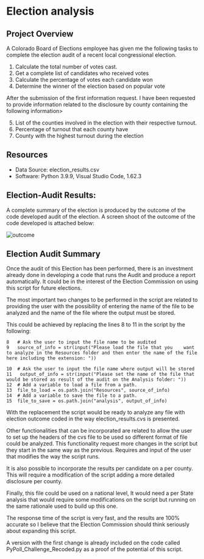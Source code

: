# Election analysis

## Project Overview
A Colorado Board of Elections employee has given me the following tasks to complete the election audit of a recent local congressional election.

1. Calculate the total number of votes cast.
2. Get a complete list of candidates who received votes
3. Calculate the percentage of votes each candidate won
4. Determine the winner of the election based on popular vote

After the submission of the first information request. I have been requested to provide information related to the disclosure by county containing the following information>

5. List of the counties involved in the election with their respective turnout.
6. Percentage of turnout that each county have 
7. County with the highest turnout during the election

## Resources 
- Data Source: election_results.csv
- Software: Python 3.9.9, Visual Studio Code, 1.62.3

## Election-Audit Results:

A complete summary of the election is produced by the outcome of the code developed audit of the election. A screen shoot of the outcome of the code developed is attached below:

![outcome](..\Resources\Election_summary.png)

## Election Audit Summary

Once the audit of this Election has been performed, there is an investment already done in developing a code that runs the Audit and produce a report automatically. It could be in the interest of the Election Commission on using this script for future elections. 

The most important two changes to be performed in the script are related to providing the user with the possibility of entering the name of the file to be analyzed and the name of the file where the output must be stored. 

This could be achieved by replacing the lines 8 to 11 in the script by the following:

    8   # Ask the user to input the file name to be audited
    9   source_of_info = str(input("Please load the file that you    want to analyze in the Resources folder and then enter the name of the file here including the extension: "))

    10  # Ask the user to input the file name where output will be stored
    11   output_of_info = str(input("Please set the name of the file that would be stored as result of the audit on the Analysis folder: "))
    12  # Add a variable to load a file from a path.
    13  file_to_load = os.path.join("Resources", source_of_info)
    14  # Add a variable to save the file to a path.
    15  file_to_save = os.path.join("analysis", output_of_info)

With the replacement the script would be ready to analyze any file with election outcome coded in the way election_results.cvs is presented.

Other functionalities that can be incorporated are related to allow the user to set up the headers of the cvs file to be used so different format of file could be analyzed. This functionality request more changes in the script but they start in the same way as the previous. Requires and input of the user that modifies the way the script runs.

It is also possible to incorporate the results per candidate on a per county. This will require a modification of the script adding a more detailed disclosure per county. 

Finally, this file could be used on a national level, It would need a per State analysis that would require some modifications on the script but running on the same rationale used to build up this one. 

The response time of the script is very fast, and the results are 100% accurate so I believe that the Election Commission should think seriously about expanding this script. 

A version with the first change is already included on the code called PyPoll_Challenge_Recoded.py as a proof of the potential of this script.
